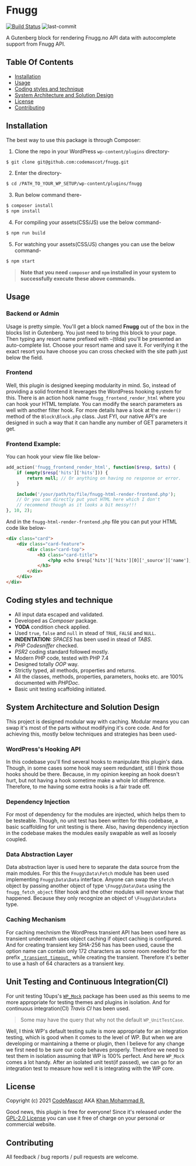 # Fnugg
[![Build Status](https://travis-ci.org/codemascot/fnugg.svg?branch=main)](https://travis-ci.org/codemascot/fnugg) ![last-commit](https://img.shields.io/github/last-commit/codemascot/fnugg.svg)

A Gutenberg block for rendering Fnugg.no API data with autocomplete support from Fnugg API.

## Table Of Contents

* [Installation](#installation)
* [Usage](#usage)
* [Coding styles and technique](#coding-styles-and-technique)
* [System Architecture and Solution Design](#System-Architecture-and-Solution-Design)
* [License](#license)
* [Contributing](#contributing)

## Installation

The best way to use this package is through Composer:

1. Clone the repo in your WordPress `wp-content/plugins` directory-
```BASH
$ git clone git@github.com:codemascot/fnugg.git
```

2. Enter the directory-
```BASH
$ cd /PATH_TO_YOUR_WP_SETUP/wp-content/plugins/fnugg
```

3. Run below command there-

```BASH
$ composer install
$ npm install
```

4. For compiling your assets(CSS/JS) use the below command-

```BASH
$ npm run build
```

5. For watching your assets(CSS/JS) changes you can use the below command-

```BASH
$ npm start
```

> **Note that you need `composer` and `npm` installed in your system to successfully execute these above commands.**

## Usage

### Backend or Admin
Usage is pretty simple. You'll get a block named **Fnugg** out of the box in the blocks list in Gutenberg. You just need to bring this block to your page. Then typing any resort name prefixed with `~`(tilda) you'll be presented an auto-complete list. Choose your resort name and save it. For verifying it the exact resort you have choose you can cross checked with the site path just below the field.

### Frontend
Well, this plugin is designed keeping modularity in mind. So, instead of providing a solid frontend it leverages the WordPress hooking system for this. There is an action hook name `fnugg_frontend_render_html` where you can hook your HTML template. You can modify the search parameters as well with another filter hook. For more details have a look at the `render()` method of the `Block\Block.php` class. Just FYI, our native API's are designed in such a way that it can handle any number of GET parameters it get.

### Frontend Example:
You can hook your view file like below-
```PHP
add_action('fnugg_frontend_render_html', function($resp, $atts) {
    if (empty($resp['hits']['hits'])) {
        return null; // Or anything on having no response or error.
    }

    include('/your/path/to/file/fnugg-html-render-frontend.php');
    // Or you can directly put yout HTML here which I don't
    // recommend though as it looks a bit messy!!!
}, 10, 2);
```
And in the `fnugg-html-render-frontend.php` file you can put your HTML code like below-
```HTML
<div class="card">
    <div class="card-feature">
        <div class="card-top">
            <h3 class="card-title">
                <?php echo $resp['hits']['hits'][0]['_source']['name']; ?>
            </h3>
        </div>
    </div>
</div>
```

## Coding styles and technique
* All input data escaped and validated.
* Developed as *Composer* package.
* **YODA** condition check applied.
* Used `true`, `false` and `null` in stead of `TRUE`, `FALSE` and `NULL`.
* **INDENTATION:** *SPACES* has been used in stead of *TABS*.
* *PHP Codesniffer* checked.
* *PSR2* coding standard followed mostly.
* Modern PHP code, tested with PHP 7.4
* Designed totally *OOP* way.
* Strictly typed, all methods, properties and returns.
* All the classes, methods, properties, parameters, hooks etc. are 100% documented with *PHPDoc*.
* Basic unit testing scaffolding initiated.

## System Architecture and Solution Design

This project is designed modular way with caching. Modular means you can swap it's most of the parts without modifying it's core code. And for achieving this, mostly below techniques and strategies has been used-

### WordPress's Hooking API
In this codebase you'll find several hooks to manipulate this plugin's data. Though, in some cases some hook may seem redundant, still I think those hooks should be there. Because, in my opinion keeping an hook doesn't hurt, but not having a hook sometime make a whole lot difference. Therefore, to me having some extra hooks is a fair trade off.

### Dependency Injection
For most of dependency for the modules are injected, which helps them to be testeable. Though, no unit test has been written for this codebase, a basic scaffolding for unit testing is there. Also, having dependency injection in the codebase makes the modules easily swapable as well as loosely coupled.

### Data Abstraction Layer
Data abstraction layer is used here to separate the data source from the main modules. For this the `Fnugg\Data\Fetch` module has been used implementing `Fnugg\Data\Data` interface. Anyone can swap the `$fetch` object by passing another object of type `\Fnugg\Data\Data` using the `fnugg_fetch_object` filter hook and the other modules will never know that happened. Because they only recognize an object of `\Fnugg\Data\Data` type.

### Caching Mechanism
For caching mechnism the WordPress transient API has been used here as transient underneath uses object caching if object caching is configured. And for creating transient key SHA-256 has has been used, cause the option name can contain only 172 characters as some room needed for the prefix [`_transient_timeout_`](https://github.com/WordPress/wordpress-develop/blob/de330964b1f595b1c2879beb28414bd5854ec025/src/wp-includes/option.php#L878) while creating the transient. Therefore it's better to use a hash of 64 characters as a transient key.

## Unit Testing and Continuous Integration(CI)
For unit testing 10ups's [`WP_Mock`](https://github.com/10up/wp_mock) package has been used as this seems to me more appropriate for testing themes and plugins in isolation. And for continuous integration(CI) _Travis CI_ has been used.

> Some may have the query that why not the default `WP_UnitTestCase`.

Well, I think WP's default testing suite is more appropriate for an integration testing, which is good when it comes to the level of WP. But when we are developing or maintaining a theme or plugin, then I believe for any change we first need to be sure our code behaves properly. Therefore we need to test them in isolation assuming that WP is 100% perfect. And here `WP_Mock` comes a lot handy. After an isolated unit test(if passed), we can go for an integration test to measure how well it is integrating with the WP core.

## License
Copyright (c) 2021 [CodeMascot](https://www.codemascot.com/) AKA [Khan Mohammad R.](https://www.codemascot.com/)

Good news, this plugin is free for everyone! Since it's released under the [GPL-2.0 License](LICENSE) you can use it free of charge on your personal or commercial website.

## Contributing

All feedback / bug reports / pull requests are welcome.
